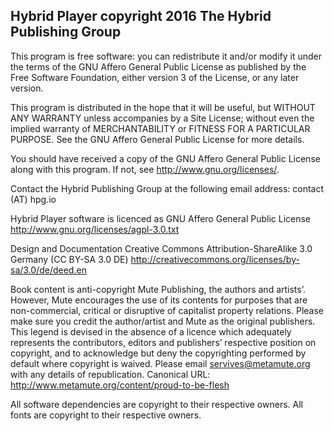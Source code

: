 ## Hybrid Player copyright 2016 The Hybrid Publishing Group

This program is free software: you can redistribute it and/or modify it under the terms of the GNU Affero General Public License as published by the Free Software Foundation, either version 3 of the License, or any later version.

This program is distributed in the hope that it will be useful, but WITHOUT ANY WARRANTY unless accompanies by a Site License; without even the implied warranty of MERCHANTABILITY or FITNESS FOR A PARTICULAR PURPOSE. See the GNU Affero General Public License for more details.

You should have received a copy of the GNU Affero General Public License along with this program. If not, see http://www.gnu.org/licenses/.

Contact the Hybrid Publishing Group at the following email address: contact (AT) hpg.io
 
Hybrid Player software is licenced as GNU Affero General Public License http://www.gnu.org/licenses/agpl-3.0.txt

Design and Documentation Creative Commons Attribution-ShareAlike 3.0 Germany (CC BY-SA 3.0 DE) http://creativecommons.org/licenses/by-sa/3.0/de/deed.en   

Book content is anti-copyright Mute Publishing, the authors and artists’. However, Mute encourages the use of its contents for purposes that are non-commercial, critical or disruptive of capitalist property relations. Please make sure you credit the author/artist and Mute as the original publishers. This legend is devised in the absence of a licence which adequately represents the contributors, editors and publishers’ respective position on copyright, and to acknowledge but deny the copyrighting performed by default where copyright is waived. Please email servives@metamute.org with any details of republication. Canonical URL: http://www.metamute.org/content/proud-to-be-flesh 

All software dependencies are copyright to their respective owners. All fonts are copyright to their respective owners.
